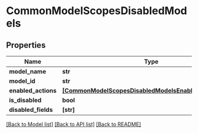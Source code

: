 # CommonModelScopesDisabledModels


## Properties
Name | Type | Description | Notes
------------ | ------------- | ------------- | -------------
**model_name** | **str** |  | 
**model_id** | **str** |  | 
**enabled_actions** | [**[CommonModelScopesDisabledModelsEnabledActionsEnum]**](CommonModelScopesDisabledModelsEnabledActionsEnum.md) |  | 
**is_disabled** | **bool** |  | 
**disabled_fields** | **[str]** |  | 

[[Back to Model list]](../README.md#documentation-for-models) [[Back to API list]](../README.md#documentation-for-api-endpoints) [[Back to README]](../README.md)


